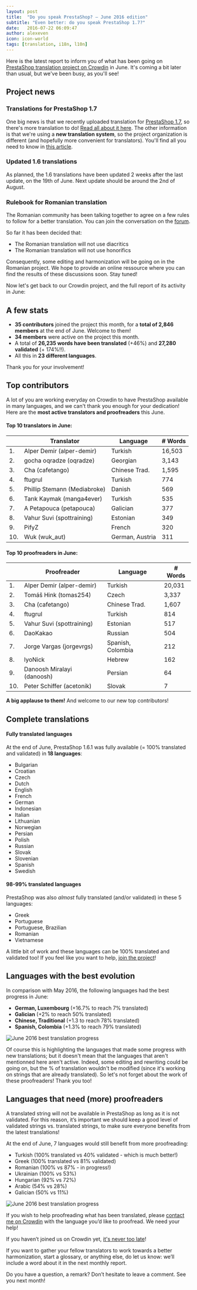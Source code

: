 ```yaml
---
layout: post
title:  "Do you speak PrestaShop? – June 2016 edition"
subtitle: "Even better: do you speak PrestaShop 1.7?"
date:   2016-07-22 06:09:47
author: alexeven
icon: icon-world
tags: [translation, i18n, l10n]
---
```



Here is the latest report to inform you of what has been going on [PrestaShop translation project on Crowdin](https://crowdin.com/project/prestashop-official) in June. It's coming a bit later than usual, but we've been busy, as you'll see!

## Project news


### Translations for PrestaShop 1.7

One big news is that we recently uploaded translation for [PrestaShop 1.7](), so there's more translation to do! [Read all about it here](http://build.prestashop.com/news/translations-prestashop-17/).
The other information is that we're using a **new translation system**, so the project organization is different (and hopefully more convenient for translators). You'll find all you need to know in [this article](http://build.prestashop.com/news/new-translation-system-prestashop-17/).

### Updated 1.6 translations

As planned, the 1.6 translations have been updated 2 weeks after the last update, on the 19th of June. Next update should be around the 2nd of August.

### Rulebook for Romanian translation

The Romanian community has been talking together to agree on a few rules to follow for a better translation. You can join the conversation on the [forum](https://www.prestashop.com/forums/topic/254278-dorim-sau-nu-traducere-cu-diacritice/).

So far it has been decided that:

* The Romanian translation will not use diacritics
* The Romanian translation will not use honorifics

Consequently, some editing and harmonization will be going on in the Romanian project.
We hope to provide an online ressource where you can find the results of these discussions soon. Stay tuned!


Now let's get back to our Crowdin project, and the full report of its activity in June:

## A few stats
* **35 contributors** joined the project this month, for a **total of 2,846 members** at the end of June. Welcome to them!
* **34 members** were active on the project this month.
* A total of **26,235 words have been translated** (+46%) and **27,280 validated** (+ 174%!!).
* All this in **23 different languages**.

Thank you for your involvement!

## Top contributors

A lot of you are working everyday on Crowdin to have PrestaShop available in many languages, and we can't thank you enough for your dedication! Here are the **most active translators and proofreaders** this June.

#### Top 10 translators in June:

| |Translator | Language | # Words
|-|---------- | -------- | ----------------
 1. | Alper Demir (alper-demir) | Turkish | 16,503
 2. | gocha oqradze (oqradze)| Georgian | 3,143
 3. | Cha (cafetango) | Chinese Trad.  | 1,595
 4. | ftugrul | Turkish | 774
 5. | Phillip Stemann (Mediabroke) | Danish | 569
 6. | Tarık Kaymak (manga4ever) | Turkish | 535
 7. | A Petapouca (petapouca) | Galician | 377
 8. | Vahur Suvi (spottraining) | Estonian | 349
 9. | PifyZ | French | 320
10. | Wuk (wuk_aut) | German, Austria | 311


#### Top 10 proofreaders in June:

| | Proofreader | Language | # Words
|-| ---------- | -------- | ----------------
 1. | Alper Demir (alper-demir) | Turkish| 20,031
 2. | Tomáš Hink (tomas254) | Czech | 3,337
 3. | Cha (cafetango) | Chinese Trad. | 1,607
 4. | ftugrul | Turkish | 814
 5. | Vahur Suvi (spottraining) | Estonian | 517
 6. | DaoKakao | Russian | 504
 7. | Jorge Vargas (jorgevrgs) | Spanish, Colombia | 212
 8. | lyoNick | Hebrew | 162
 9. | Danoosh Miralayi (danoosh) | Persian | 64
10. | Peter Schiffer (acetonik) | Slovak | 7

**A big applause to them!** And welcome to our new top contributors!


## Complete translations

#### Fully translated languages

At the end of June, PrestaShop 1.6.1 was fully available (= 100% translated and validated) in **18 languages**:

* Bulgarian
* Croatian
* Czech
* Dutch
* English
* French
* German
* Indonesian
* Italian
* Lithuanian
* Norwegian
* Persian
* Polish
* Russian
* Slovak
* Slovenian
* Spanish
* Swedish


#### 98-99% translated languages

PrestaShop was also *almost* fully translated (and/or validated) in these 5 languages:

* Greek
* Portuguese
* Portuguese, Brazilian
* Romanian
* Vietnamese

A little bit of work and these languages can be 100% translated and validated too! If you feel like you want to help, [join the project](https://crowdin.com/project/prestashop-official)!

## Languages with the best evolution

In comparison with May 2016, the following languages had the best progress in June:

* **German, Luxembourg** (+16.7% to reach 7% translated)
* **Galician** (+2% to reach 50% translated)
* **Chinese, Traditional** (+1.3 to reach 78% translated)
* **Spanish, Colombia** (+1.3% to reach 79% translated)

![June 2016 best translation progress](/assets/images/2016/07/Build_Crowdin_progress_June16.png)

Of course this is highlighting the languages that made some progress with new translations; but it doesn't mean that the languages that aren't mentionned here aren't active. Indeed, some editing and rewriting could be going on, but the % of translation wouldn't be modified (since it's working on strings that are already translated). So let's not forget about the work of these proofreaders! Thank you too!

## Languages that need (more) proofreaders

A translated string will not be available in PrestaShop as long as it is not validated. For this reason, it’s important we should keep a good level of validated strings vs. translated strings, to make sure everyone benefits from the latest translations!

At the end of June, 7 languages would still benefit from more proofreading:

* Turkish (100% translated vs 40% validated - which is much better!)
* Greek (100% translated vs 81% validated)
* Romanian (100% vs 87% - in progress!)
* Ukrainian (100% vs 53%)
* Hungarian (92% vs 72%)
* Arabic (54% vs 28%)
* Galician (50% vs 11%)


![June 2016 best translation progress](/assets/images/2016/07/Build_Crowdin_proofreading_June16.png)


If you wish to help proofreading what has been translated, please [contact me on Crowdin](https://crowdin.com/profile/alex-even) with the language you’d like to proofread. We need your help!




If you haven’t joined us on Crowdin yet, [it's never too late](https://crowdin.com/project/prestashop-official)!

If you want to gather your fellow translators to work towards a better harmonization, start a glossary, or anything else, do let us know: we’ll include a word about it in the next monthly report.

Do you have a question, a remark? Don’t hesitate to leave a comment. See you next month!
